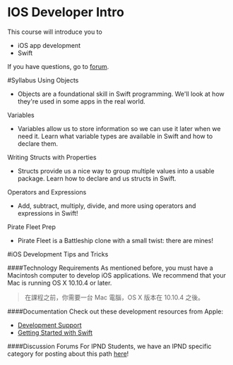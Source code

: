 # IOS Developer Intro
This course will introduce you to 
* iOS app development
* Swift

If you have questions, go to [forum](https://discussions.udacity.com/c/nd000-choose-your-path/ios-developer).

#Syllabus
Using Objects
* Objects are a foundational skill in Swift programming. We'll look at how they're used in some apps in the real world.

Variables
* Variables allow us to store information so we can use it later when we need it. Learn what variable types are available in Swift and how to declare them.

Writing Structs with Properties
* Structs provide us a nice way to group multiple values into a usable package. Learn how to declare and us structs in Swift.

Operators and Expressions
* Add, subtract, multiply, divide, and more using operators and expressions in Swift!

Pirate Fleet Prep
* Pirate Fleet is a Battleship clone with a small twist: there are mines!

#iOS Development Tips and Tricks

####Technology Requirements
As mentioned before, you must have a Macintosh computer to develop iOS applications. We recommend that your Mac is running OS X 10.10.4 or later.
>在課程之前，你需要一台 Mac 電腦，OS X 版本在 10.10.4 之後。

####Documentation
Check out these development resources from Apple:
* [Development Support](https://developer.apple.com/support/development/)
* [Getting Started with Swift](https://developer.apple.com/library/content/referencelibrary/GettingStarted/DevelopiOSAppsSwift/)

####Discussion Forums
For IPND Students, we have an IPND specific category for posting about this path [here](https://discussions.udacity.com/c/nd000-stage-5-choose-your-path/ios-developer)!
